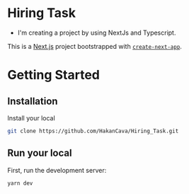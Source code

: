 # Hiring Task
- I'm creating a project by using NextJs and Typescript.


This is a [Next.js](https://nextjs.org/) project bootstrapped with [`create-next-app`](https://github.com/vercel/next.js/tree/canary/packages/create-next-app).

# Getting Started

## Installation
Install your local
```bash
git clone https://github.com/HakanCava/Hiring_Task.git
```

## Run your local
First, run the development server:

```bash
yarn dev

```

